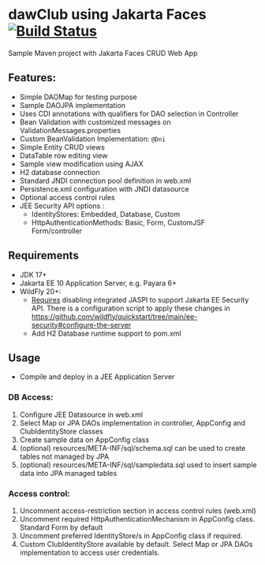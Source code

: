 dawClub using Jakarta Faces [![Build Status](https://travis-ci.com/jrbalsas/dawClubJSF.svg?branch=master)](https://travis-ci.com/jrbalsas/dawClubJSF)
==========

Sample Maven project with Jakarta Faces CRUD Web App

Features:
-------------
- Simple DAOMap for testing purpose
- Sample DAOJPA implementation
- Uses CDI annotations with qualifiers for DAO selection in Controller
- Bean Validation with customized messages on ValidationMessages.properties
- Custom BeanValidation Implementation: ``@Dni``
- Simple Entity CRUD views
- DataTable row editing view
- Sample view modification using AJAX
- H2 database connection
- Standard JNDI connection pool definition in web.xml
- Persistence.xml configuration with JNDI datasource
- Optional access control rules
- JEE Security API options :
    - IdentityStores: Embedded, Database, Custom
    - HttpAuthenticationMethods: Basic, Form, CustomJSF Form/controller

## Requirements

- JDK 17+
- Jakarta EE 10 Application Server, e.g. Payara 6+
- WildFly 20+:
  - [Requires](https://docs.wildfly.org/27/WildFly_Elytron_Security.html#Elytron_and_Java_Authentication_SPI_for_Containers-JASPI) 
disabling integrated JASPI to support Jakarta EE Security API. There is a configuration script to apply these 
changes in https://github.com/wildfly/quickstart/tree/main/ee-security#configure-the-server
  - Add H2 Database runtime support to pom.xml  

## Usage
- Compile and deploy in a JEE Application Server

### DB Access:
1. Configure JEE Datasource in web.xml
2. Select Map or JPA DAOs implementation in controller, AppConfig and ClubIdentityStore classes
3. Create sample data on AppConfig class
4. (optional) resources/META-INF/sql/schema.sql can be used to create tables not managed by JPA
5. (optional) resources/META-INF/sql/sampledata.sql used to insert sample data into JPA managed tables

### Access control:
1. Uncomment access-restriction section in access control rules (web.xml)
2. Uncomment required HttpAuthenticationMechanism in AppConfig class. Standard Form by default
3. Uncomment preferred IdentityStore/s in AppConfig class if required.
4. Custom ClubIdentityStore available by default. Select Map or JPA DAOs implementation to access user credentials.
